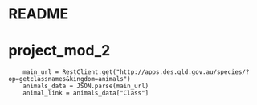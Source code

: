 # README

# project_mod_2
        main_url = RestClient.get("http://apps.des.qld.gov.au/species/?op=getclassnames&kingdom=animals")
        animals_data = JSON.parse(main_url)
        animal_link = animals_data["Class"]